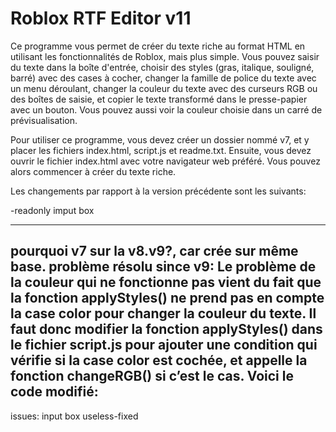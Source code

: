 # Roblox RTF Editor v11

Ce programme vous permet de créer du texte riche au format HTML en utilisant les fonctionnalités de Roblox, mais plus simple. Vous pouvez saisir du texte dans la boîte d'entrée, choisir des styles (gras, italique, souligné, barré) avec des cases à cocher, changer la famille de police du texte avec un menu déroulant, changer la couleur du texte avec des curseurs RGB ou des boîtes de saisie, et copier le texte transformé dans le presse-papier avec un bouton. Vous pouvez aussi voir la couleur choisie dans un carré de prévisualisation.

Pour utiliser ce programme, vous devez créer un dossier nommé v7, et y placer les fichiers index.html, script.js et readme.txt. Ensuite, vous devez ouvrir le fichier index.html avec votre navigateur web préféré. Vous pouvez alors commencer à créer du texte riche.

Les changements par rapport à la version précédente sont les suivants:

-readonly imput box

----------------------------
pourquoi v7 sur la v8.v9?, car crée sur même base.
problème résolu since v9:
Le problème de la couleur qui ne fonctionne pas vient du fait que la fonction applyStyles() ne prend pas en compte la case color pour changer la couleur du texte. Il faut donc modifier la fonction applyStyles() dans le fichier script.js pour ajouter une condition qui vérifie si la case color est cochée, et appelle la fonction changeRGB() si c’est le cas. Voici le code modifié:
-----------------
issues: input box useless-fixed
